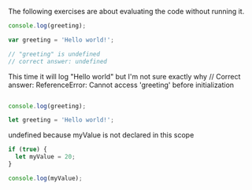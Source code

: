 The following exercises are about evaluating the code without running it. 

```javascript
console.log(greeting);

var greeting = 'Hello world!';

// "greeting" is undefined 
// correct answer: undefined 
``` 


This time it will log "Hello world" but I'm not sure exactly why 
// Correct answer: ReferenceError: Cannot access 'greeting' before initialization


```javascript

console.log(greeting);

let greeting = 'Hello world!';

``` 

undefined because myValue is not declared in this scope 

```javascript
if (true) {
  let myValue = 20;
}

console.log(myValue);
```
